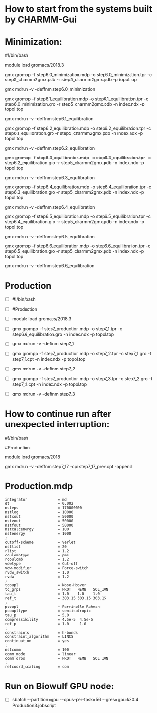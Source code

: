 # How to start from the systems built by CHARMM-Gui 

# Minimization:

#!/bin/bash

module load gromacs/2018.3

gmx grompp -f step6.0_minimization.mdp -o step6.0_minimization.tpr -c step5_charmm2gmx.pdb -r step5_charmm2gmx.pdb -p topol.top

gmx mdrun -v -deffnm step6.0_minimization

gmx grompp -f step6.1_equilibration.mdp -o step6.1_equilibration.tpr -c step6.0_minimization.gro -r step5_charmm2gmx.pdb -n index.ndx -p topol.top

gmx mdrun -v -deffnm step6.1_equilibration

gmx grompp -f step6.2_equilibration.mdp -o step6.2_equilibration.tpr -c step6.1_equilibration.gro -r step5_charmm2gmx.pdb -n index.ndx -p topol.top

gmx mdrun -v -deffnm step6.2_equilibration

gmx grompp -f step6.3_equilibration.mdp -o step6.3_equilibration.tpr -c step6.2_equilibration.gro -r step5_charmm2gmx.pdb -n index.ndx -p topol.top

gmx mdrun -v -deffnm step6.3_equilibration

gmx grompp -f step6.4_equilibration.mdp -o step6.4_equilibration.tpr -c step6.3_equilibration.gro -r step5_charmm2gmx.pdb -n index.ndx -p topol.top

gmx mdrun -v -deffnm step6.4_equilibration

gmx grompp -f step6.5_equilibration.mdp -o step6.5_equilibration.tpr -c step6.4_equilibration.gro -r step5_charmm2gmx.pdb -n index.ndx -p topol.top

gmx mdrun -v -deffnm step6.5_equilibration

gmx grompp -f step6.6_equilibration.mdp -o step6.6_equilibration.tpr -c step6.5_equilibration.gro -r step5_charmm2gmx.pdb -n index.ndx -p topol.top

gmx mdrun -v -deffnm step6.6_equilibration

# Production

- [ ] #!/bin/bash

- [ ] #Production

- [ ] module load gromacs/2018.3

- [ ] gmx grompp -f step7_production.mdp -o step7_1.tpr -c step6.6_equilibration.gro -n index.ndx -p topol.top
- [ ] gmx mdrun -v -deffnm step7_1

- [ ] gmx grompp -f step7_production.mdp -o step7_2.tpr -c step7_1.gro -t step7_1.cpt -n index.ndx -p topol.top
- [ ] gmx mdrun -v -deffnm step7_2

- [ ] gmx grompp -f step7_production.mdp -o step7_3.tpr -c step7_2.gro -t step7_2.cpt -n index.ndx -p topol.top
- [ ] gmx mdrun -v -deffnm step7_3

# How to continue run after unexpected interruption:

#!/bin/bash

#Production

module load gromacs/2018

gmx mdrun -v -deffnm step7_17 -cpi step7_17_prev.cpt -append


# Production.mdp
```
integrator              = md
dt                      = 0.002
nsteps                  = 170000000
nstlog                  = 10000
nstxout                 = 50000
nstvout                 = 50000
nstfout                 = 50000
nstcalcenergy           = 100
nstenergy               = 1000
;
cutoff-scheme           = Verlet
nstlist                 = 20
rlist                   = 1.2
coulombtype             = pme
rcoulomb                = 1.2
vdwtype                 = Cut-off
vdw-modifier            = Force-switch
rvdw_switch             = 1.0
rvdw                    = 1.2
;
tcoupl                  = Nose-Hoover
tc_grps                 = PROT   MEMB   SOL_ION
tau_t                   = 1.0    1.0    1.0
ref_t                   = 303.15 303.15 303.15
;
pcoupl                  = Parrinello-Rahman
pcoupltype              = semiisotropic
tau_p                   = 5.0
compressibility         = 4.5e-5  4.5e-5
ref_p                   = 1.0     1.0
;
constraints             = h-bonds
constraint_algorithm    = LINCS
continuation            = yes
;
nstcomm                 = 100
comm_mode               = linear
comm_grps               = PROT   MEMB   SOL_ION
;
refcoord_scaling        = com
```
# Run on Biowulf GPU node:

- [ ] sbatch --partition=gpu --cpus-per-task=56 --gres=gpu:k80:4 Production3.jobscript

